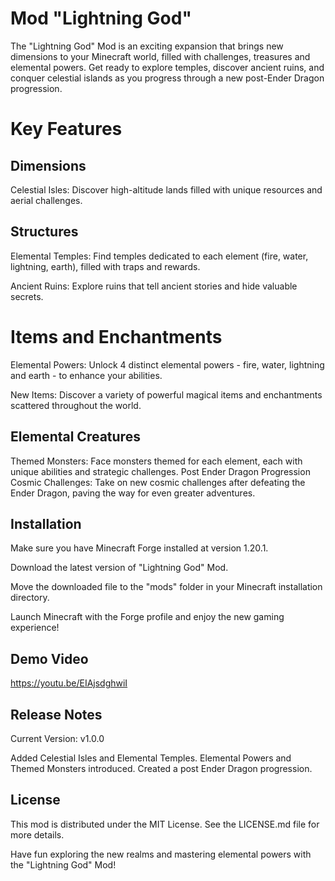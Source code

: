 # Mod "Lightning God"
The "Lightning God" Mod is an exciting expansion that brings new dimensions to your Minecraft world, filled with challenges, treasures and elemental powers. Get ready to explore temples, discover ancient ruins, and conquer celestial islands as you progress through a new post-Ender Dragon progression.

# Key Features
## Dimensions
Celestial Isles: Discover high-altitude lands filled with unique resources and aerial challenges.
## Structures
Elemental Temples: Find temples dedicated to each element (fire, water, lightning, earth), filled with traps and rewards.

Ancient Ruins: Explore ruins that tell ancient stories and hide valuable secrets.

# Items and Enchantments
Elemental Powers: Unlock 4 distinct elemental powers - fire, water, lightning and earth - to enhance your abilities.

New Items: Discover a variety of powerful magical items and enchantments scattered throughout the world.

## Elemental Creatures
Themed Monsters: Face monsters themed for each element, each with unique abilities and strategic challenges.
Post Ender Dragon Progression
Cosmic Challenges: Take on new cosmic challenges after defeating the Ender Dragon, paving the way for even greater adventures.
## Installation
Make sure you have Minecraft Forge installed at version 1.20.1.

Download the latest version of "Lightning God" Mod.

Move the downloaded file to the "mods" folder in your Minecraft installation directory.

Launch Minecraft with the Forge profile and enjoy the new gaming experience!

## Demo Video
https://youtu.be/EIAjsdghwiI

## Release Notes
Current Version: v1.0.0

Added Celestial Isles and Elemental Temples.
Elemental Powers and Themed Monsters introduced.
Created a post Ender Dragon progression.

## License
This mod is distributed under the MIT License. See the LICENSE.md file for more details.

Have fun exploring the new realms and mastering elemental powers with the "Lightning God" Mod!

